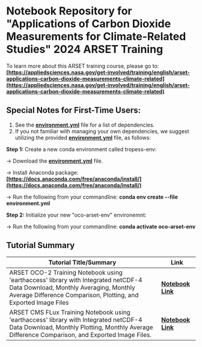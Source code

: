 # Notebook Repository for "Applications of Carbon Dioxide Measurements for Climate-Related Studies" 2024 ARSET Training

To learn more about this ARSET training course, please go to: **[https://appliedsciences.nasa.gov/get-involved/training/english/arset-applications-carbon-dioxide-measurements-climate-related](https://appliedsciences.nasa.gov/get-involved/training/english/arset-applications-carbon-dioxide-measurements-climate-related)**

## Special Notes for First-Time Users:
1. See the **[environment.yml](https://github.com/NASAARSET/ARSET_CO2_Measurements_Climate/blob/main/environment.yml)** file for a list of dependencies.
2. If you not familiar with managing your own dependencies, we suggest utilizing the provided **[environment.yml](https://github.com/NASAARSET/ARSET_CO2_Measurements_Climate/blob/main/environment.yml)** file, as follows:
   
  **Step 1:** Create a new conda environment called tropess-env:
  
   -> Download the **[environment.yml](https://github.com/NASAARSET/ARSET_CO2_Measurements_Climate/blob/main/environment.yml)** file.
   
   -> Install Anaconda package: **[https://docs.anaconda.com/free/anaconda/install/](https://docs.anaconda.com/free/anaconda/install/)**
   
   -> Run the following from your commandline: **conda env create --file environment.yml**
   
      
  **Step 2:** Initialize your new "oco-arset-env" environemnt:
  
   -> Run the following from your commandline: **conda activate oco-arset-env**
   
   
## Tutorial Summary
| Tutorial Title/Summary | Link        |
|------------------------|-------------|
| ARSET OCO-2 Training Notebook using 'earthaccess' library with Integrated netCDF-4 Data Download, Monthly Averaging, Monthly Average Difference Comparison, Plotting, and Exported Image Files | **[Notebook Link](https://github.com/NASAARSET/ARSET_CO2_Measurements_Climate/blob/main/arset-oco-earthaccess-download-analysis-2024-test-query-download-monthly-ave-compare-visualize-export.ipynb)** |
| ARSET CMS FLux Training Notebook using 'earthaccess' library with Integrated netCDF-4 Data Download, Monthly Plotting, Monthly Average Difference Comparison, and Exported Image Files. | **[Notebook Link](https://github.com/NASAARSET/ARSET_CO2_Measurements_Climate/blob/main/arset-oco-earthaccess-download-analysis-2024-test-fluxes.ipynb)** | 
